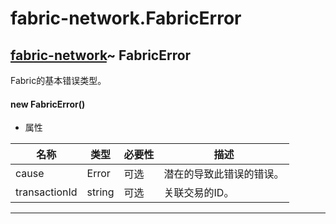# fabric-network.FabricError

## [fabric-network](https://hyperledger.github.io/fabric-sdk-node/release-1.4/module-fabric-network.html)~ FabricError

Fabric的基本错误类型。

#### new FabricError()

- 属性

| 名称          | 类型   | 必要性 | 描述                     |
| ------------- | ------ | ------ | ------------------------ |
| cause         | Error  | 可选   | 潜在的导致此错误的错误。 |
| transactionId | string | 可选   | 关联交易的ID。           |

***